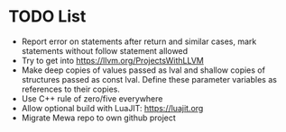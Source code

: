 # TODO List

 * Report error on statements after return and similar cases, mark statements without follow statement allowed
 * Try to get into https://llvm.org/ProjectsWithLLVM
 * Make deep copies of values passed as lval and shallow copies of structures passed as const lval. Define these parameter variables as references to their copies. 
 * Use C++ rule of zero/five everywhere
 * Allow optional build with LuaJIT: https://luajit.org
 * Migrate Mewa repo to own github project
 
 
